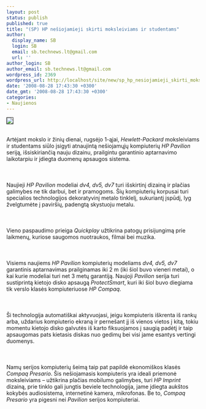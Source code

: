 ```yaml
---
layout: post
status: publish
published: true
title: "(SP) HP nešiojamieji skirti moksleiviams ir studentams"
author:
  display_name: SB
  login: SB
  email: sb.technews.lt@gmail.com
  url: ''
author_login: SB
author_email: sb.technews.lt@gmail.com
wordpress_id: 2369
wordpress_url: http://localhost/site/new/sp_hp_nesiojamieji_skirti_moksleiviams_ir_studentams/
date: '2008-08-28 17:43:30 +0300'
date_gmt: '2008-08-28 17:43:30 +0300'
categories:
- Naujienos
---
```

<div class="imgright"><img src="http://tbn0.google.com/images?q=tbn:QMZ4cA_P5BTSbM:http://blogs.zdnet.com/open-source/images/hp-logo.gif" border="1"></div>
<p><br>Artėjant mokslo ir žinių dienai, rugsėjo 1-ąjai, <i>Hewlett-Packard</i> moksleiviams ir studentams siūlo įsigyti atnaujintą nešiojamųjų kompiuterių <i>HP Pavilion</i> seriją, išsiskiriančią nauju dizainu, prailgintu garantinio aptarnavimo laikotarpiu ir įdiegta duomenų apsaugos sistema.<br />
<br><br />
<br>Naujieji <i>HP Pavilion</i> modeliai <i>dv4, dv5, dv7</i> turi išskirtinį dizainą ir plačias galimybes ne tik darbui, bet ir pramogoms. Šių kompiuterių korpusai turi specialios technologijos dekoratyvinį metalo tinklelį, sukuriantį įspūdį, lyg žvelgtumėte į  paviršių, padengtą skystuoju metalu.<br />
<br><br />
<br>Vieno paspaudimo prieiga <i>Quickplay</i> užtikrina patogų prisijungimą prie laikmenų, kuriose saugomos nuotraukos, filmai bei muzika.<br />
<br><br />
<br>Visiems naujiems <i>HP Pavilion</i> kompiuterių modeliams <i>dv4, dv5, dv7</i> garantinis aptarnavimas prailginamas iki 2 m (iki šiol buvo vieneri metai), o kai kurie modeliai turi net 3 metų garantiją. Naujoji <i>Pavilion</i> serija turi sustiprintą kietojo disko apsaugą <i>ProtectSmart</i>, kuri iki šiol buvo diegiama tik verslo klasės kompiuteriuose <i>HP Compaq</i>.<br />
<br><br />
<br>Ši technologija automatiškai aktyvuojasi, jeigu kompiuteris iškrenta iš rankų arba, uždarius kompiuterio ekraną ir pernešant įj iš vienos vietos į kitą, tokiu momentu kietojo disko galvutės iš karto fiksuojamos  į saugią padėtį ir taip apsaugomas pats kietasis diskas nuo gedimų bei visi jame esantys  vertingi duomenys.<br />
<br><br />
<br>Namų serijos kompiuterių šeimą taip pat papildė ekonomiškos klasės <i>Compaq Presario</i>. Šis nešiojamasis kompiuteris yra ideali priemonė moksleiviams – užtikrina plačias mobilumo galimybes, turi <i>HP Imprint</i> dizainą, prie tinklo gali jungtis beviele technologija, jame įdiegta aukštos kokybės audiosistema, internetinė kamera, mikrofonas. Be to, <i>Compaq Presario</i> yra pigesni nei <i>Pavilion</i> serijos kompiuteriai.<br />
<br><br />
<br><br />
<br></p>
